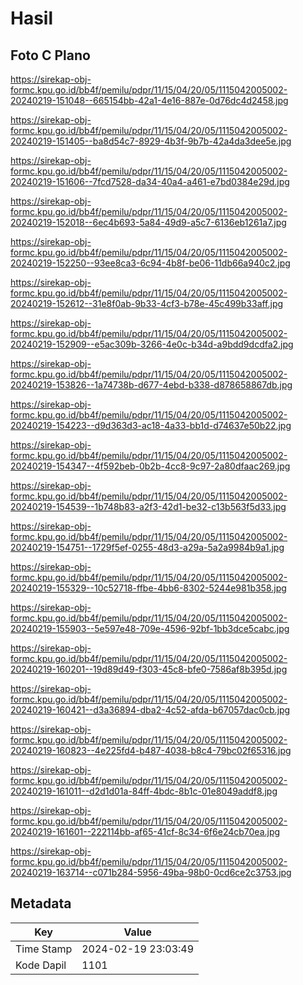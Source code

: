 # Hasil

## Foto C Plano

https://sirekap-obj-formc.kpu.go.id/bb4f/pemilu/pdpr/11/15/04/20/05/1115042005002-20240219-151048--665154bb-42a1-4e16-887e-0d76dc4d2458.jpg

https://sirekap-obj-formc.kpu.go.id/bb4f/pemilu/pdpr/11/15/04/20/05/1115042005002-20240219-151405--ba8d54c7-8929-4b3f-9b7b-42a4da3dee5e.jpg

https://sirekap-obj-formc.kpu.go.id/bb4f/pemilu/pdpr/11/15/04/20/05/1115042005002-20240219-151606--7fcd7528-da34-40a4-a461-e7bd0384e29d.jpg

https://sirekap-obj-formc.kpu.go.id/bb4f/pemilu/pdpr/11/15/04/20/05/1115042005002-20240219-152018--6ec4b693-5a84-49d9-a5c7-6136eb1261a7.jpg

https://sirekap-obj-formc.kpu.go.id/bb4f/pemilu/pdpr/11/15/04/20/05/1115042005002-20240219-152250--93ee8ca3-6c94-4b8f-be06-11db66a940c2.jpg

https://sirekap-obj-formc.kpu.go.id/bb4f/pemilu/pdpr/11/15/04/20/05/1115042005002-20240219-152612--31e8f0ab-9b33-4cf3-b78e-45c499b33aff.jpg

https://sirekap-obj-formc.kpu.go.id/bb4f/pemilu/pdpr/11/15/04/20/05/1115042005002-20240219-152909--e5ac309b-3266-4e0c-b34d-a9bdd9dcdfa2.jpg

https://sirekap-obj-formc.kpu.go.id/bb4f/pemilu/pdpr/11/15/04/20/05/1115042005002-20240219-153826--1a74738b-d677-4ebd-b338-d878658867db.jpg

https://sirekap-obj-formc.kpu.go.id/bb4f/pemilu/pdpr/11/15/04/20/05/1115042005002-20240219-154223--d9d363d3-ac18-4a33-bb1d-d74637e50b22.jpg

https://sirekap-obj-formc.kpu.go.id/bb4f/pemilu/pdpr/11/15/04/20/05/1115042005002-20240219-154347--4f592beb-0b2b-4cc8-9c97-2a80dfaac269.jpg

https://sirekap-obj-formc.kpu.go.id/bb4f/pemilu/pdpr/11/15/04/20/05/1115042005002-20240219-154539--1b748b83-a2f3-42d1-be32-c13b563f5d33.jpg

https://sirekap-obj-formc.kpu.go.id/bb4f/pemilu/pdpr/11/15/04/20/05/1115042005002-20240219-154751--1729f5ef-0255-48d3-a29a-5a2a9984b9a1.jpg

https://sirekap-obj-formc.kpu.go.id/bb4f/pemilu/pdpr/11/15/04/20/05/1115042005002-20240219-155329--10c52718-ffbe-4bb6-8302-5244e981b358.jpg

https://sirekap-obj-formc.kpu.go.id/bb4f/pemilu/pdpr/11/15/04/20/05/1115042005002-20240219-155903--5e597e48-709e-4596-92bf-1bb3dce5cabc.jpg

https://sirekap-obj-formc.kpu.go.id/bb4f/pemilu/pdpr/11/15/04/20/05/1115042005002-20240219-160201--19d89d49-f303-45c8-bfe0-7586af8b395d.jpg

https://sirekap-obj-formc.kpu.go.id/bb4f/pemilu/pdpr/11/15/04/20/05/1115042005002-20240219-160421--d3a36894-dba2-4c52-afda-b67057dac0cb.jpg

https://sirekap-obj-formc.kpu.go.id/bb4f/pemilu/pdpr/11/15/04/20/05/1115042005002-20240219-160823--4e225fd4-b487-4038-b8c4-79bc02f65316.jpg

https://sirekap-obj-formc.kpu.go.id/bb4f/pemilu/pdpr/11/15/04/20/05/1115042005002-20240219-161011--d2d1d01a-84ff-4bdc-8b1c-01e8049addf8.jpg

https://sirekap-obj-formc.kpu.go.id/bb4f/pemilu/pdpr/11/15/04/20/05/1115042005002-20240219-161601--222114bb-af65-41cf-8c34-6f6e24cb70ea.jpg

https://sirekap-obj-formc.kpu.go.id/bb4f/pemilu/pdpr/11/15/04/20/05/1115042005002-20240219-163714--c071b284-5956-49ba-98b0-0cd6ce2c3753.jpg


## Metadata

| Key        | Value               |
| ---------- | ------------------- |
| Time Stamp | 2024-02-19 23:03:49 |
| Kode Dapil | 1101                |



